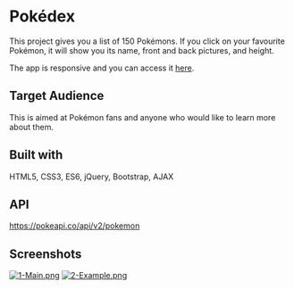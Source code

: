 
# Pokédex
This project gives you a list of 150 Pokémons. If you click on your favourite Pokémon, it will show you its name, front and back pictures, and height.

The app is responsive and you can access it [here](https://awesome-wiles-8f3913.netlify.app/).

## Target Audience
This is aimed at Pokémon fans and anyone who would like to learn more about them.

## Built with
HTML5, CSS3, ES6, jQuery, Bootstrap, AJAX

## API
https://pokeapi.co/api/v2/pokemon

## Screenshots

[![1-Main.png](https://i.postimg.cc/hP9PNC69/1-Main.png)](https://postimg.cc/ppLHFB2T)
[![2-Example.png](https://i.postimg.cc/8PPNn1dV/2-Example.png)](https://postimg.cc/MX4CnJrs)
